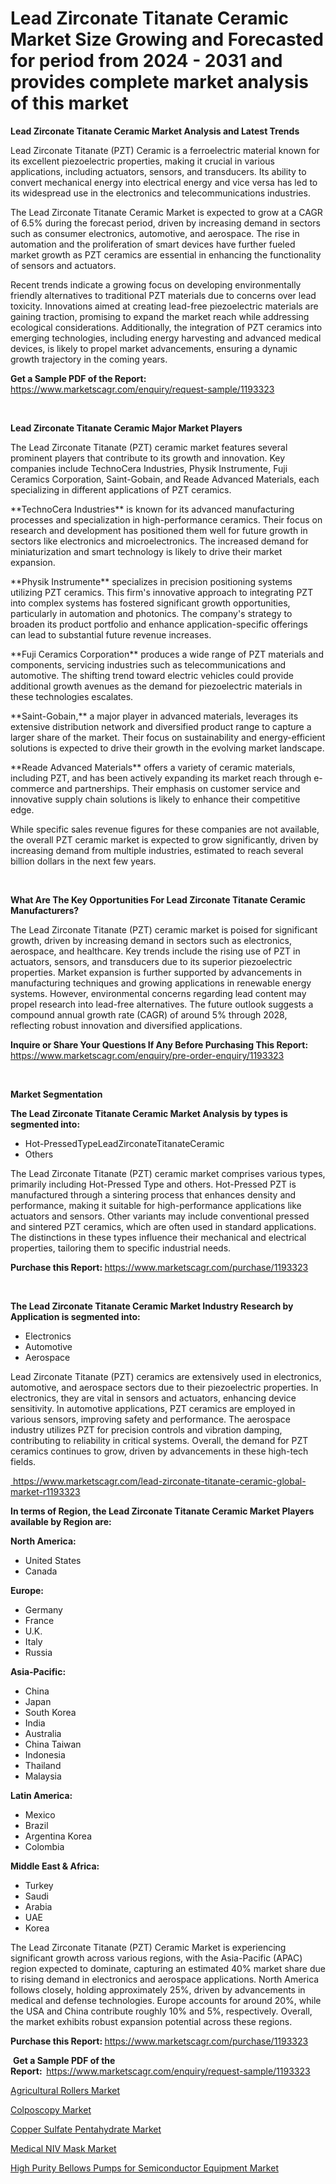 <p><h1>Lead Zirconate Titanate Ceramic Market Size Growing and Forecasted for period from 2024 - 2031 and provides complete market analysis of this market</h1></p><p><strong>Lead Zirconate Titanate Ceramic Market Analysis and Latest Trends</strong></p>
<p><p>Lead Zirconate Titanate (PZT) Ceramic is a ferroelectric material known for its excellent piezoelectric properties, making it crucial in various applications, including actuators, sensors, and transducers. Its ability to convert mechanical energy into electrical energy and vice versa has led to its widespread use in the electronics and telecommunications industries.</p><p>The Lead Zirconate Titanate Ceramic Market is expected to grow at a CAGR of 6.5% during the forecast period, driven by increasing demand in sectors such as consumer electronics, automotive, and aerospace. The rise in automation and the proliferation of smart devices have further fueled market growth as PZT ceramics are essential in enhancing the functionality of sensors and actuators.</p><p>Recent trends indicate a growing focus on developing environmentally friendly alternatives to traditional PZT materials due to concerns over lead toxicity. Innovations aimed at creating lead-free piezoelectric materials are gaining traction, promising to expand the market reach while addressing ecological considerations. Additionally, the integration of PZT ceramics into emerging technologies, including energy harvesting and advanced medical devices, is likely to propel market advancements, ensuring a dynamic growth trajectory in the coming years.</p></p>
<p><strong>Get a Sample PDF of the Report:&nbsp;</strong> <a href="https://www.marketscagr.com/enquiry/request-sample/1193323?utm_campaign=1836&utm_medium=2&utm_source=Github&utm_content=ia&utm_term=06122024&utm_id=lead-zirconate-titanate-ceramic">https://www.marketscagr.com/enquiry/request-sample/1193323</a></p>
<p>&nbsp;</p>
<p><strong>Lead Zirconate Titanate Ceramic Major Market Players</strong></p>
<p><p>The Lead Zirconate Titanate (PZT) ceramic market features several prominent players that contribute to its growth and innovation. Key companies include TechnoCera Industries, Physik Instrumente, Fuji Ceramics Corporation, Saint-Gobain, and Reade Advanced Materials, each specializing in different applications of PZT ceramics.</p><p>**TechnoCera Industries** is known for its advanced manufacturing processes and specialization in high-performance ceramics. Their focus on research and development has positioned them well for future growth in sectors like electronics and microelectronics. The increased demand for miniaturization and smart technology is likely to drive their market expansion.</p><p>**Physik Instrumente** specializes in precision positioning systems utilizing PZT ceramics. This firm's innovative approach to integrating PZT into complex systems has fostered significant growth opportunities, particularly in automation and photonics. The company's strategy to broaden its product portfolio and enhance application-specific offerings can lead to substantial future revenue increases.</p><p>**Fuji Ceramics Corporation** produces a wide range of PZT materials and components, servicing industries such as telecommunications and automotive. The shifting trend toward electric vehicles could provide additional growth avenues as the demand for piezoelectric materials in these technologies escalates.</p><p>**Saint-Gobain,** a major player in advanced materials, leverages its extensive distribution network and diversified product range to capture a larger share of the market. Their focus on sustainability and energy-efficient solutions is expected to drive their growth in the evolving market landscape.</p><p>**Reade Advanced Materials** offers a variety of ceramic materials, including PZT, and has been actively expanding its market reach through e-commerce and partnerships. Their emphasis on customer service and innovative supply chain solutions is likely to enhance their competitive edge.</p><p>While specific sales revenue figures for these companies are not available, the overall PZT ceramic market is expected to grow significantly, driven by increasing demand from multiple industries, estimated to reach several billion dollars in the next few years.</p></p>
<p>&nbsp;</p>
<p><strong>What Are The Key Opportunities For Lead Zirconate Titanate Ceramic Manufacturers?</strong></p>
<p><p>The Lead Zirconate Titanate (PZT) ceramic market is poised for significant growth, driven by increasing demand in sectors such as electronics, aerospace, and healthcare. Key trends include the rising use of PZT in actuators, sensors, and transducers due to its superior piezoelectric properties. Market expansion is further supported by advancements in manufacturing techniques and growing applications in renewable energy systems. However, environmental concerns regarding lead content may propel research into lead-free alternatives. The future outlook suggests a compound annual growth rate (CAGR) of around 5% through 2028, reflecting robust innovation and diversified applications.</p></p>
<p><strong>Inquire or Share Your Questions If Any Before Purchasing This Report:</strong> <a href="https://www.marketscagr.com/enquiry/pre-order-enquiry/1193323?utm_campaign=1836&utm_medium=2&utm_source=Github&utm_content=ia&utm_term=06122024&utm_id=lead-zirconate-titanate-ceramic">https://www.marketscagr.com/enquiry/pre-order-enquiry/1193323</a></p>
<p>&nbsp;</p>
<p><strong>Market Segmentation</strong></p>
<p><strong>The Lead Zirconate Titanate Ceramic Market Analysis by types is segmented into:</strong></p>
<p><ul><li>Hot-PressedTypeLeadZirconateTitanateCeramic</li><li>Others</li></ul></p>
<p><p>The Lead Zirconate Titanate (PZT) ceramic market comprises various types, primarily including Hot-Pressed Type and others. Hot-Pressed PZT is manufactured through a sintering process that enhances density and performance, making it suitable for high-performance applications like actuators and sensors. Other variants may include conventional pressed and sintered PZT ceramics, which are often used in standard applications. The distinctions in these types influence their mechanical and electrical properties, tailoring them to specific industrial needs.</p></p>
<p><strong>Purchase this Report:&nbsp;</strong><a href="https://www.marketscagr.com/purchase/1193323?utm_campaign=1836&utm_medium=2&utm_source=Github&utm_content=ia&utm_term=06122024&utm_id=lead-zirconate-titanate-ceramic">https://www.marketscagr.com/purchase/1193323</a></p>
<p>&nbsp;</p>
<p><strong>The Lead Zirconate Titanate Ceramic Market Industry Research by Application is segmented into:</strong></p>
<p><ul><li>Electronics</li><li>Automotive</li><li>Aerospace</li></ul></p>
<p><p>Lead Zirconate Titanate (PZT) ceramics are extensively used in electronics, automotive, and aerospace sectors due to their piezoelectric properties. In electronics, they are vital in sensors and actuators, enhancing device sensitivity. In automotive applications, PZT ceramics are employed in various sensors, improving safety and performance. The aerospace industry utilizes PZT for precision controls and vibration damping, contributing to reliability in critical systems. Overall, the demand for PZT ceramics continues to grow, driven by advancements in these high-tech fields.</p></p>
<p><a href="https://www.marketscagr.com/lead-zirconate-titanate-ceramic-global-market-r1193323?utm_campaign=1836&utm_medium=2&utm_source=Github&utm_content=ia&utm_term=06122024&utm_id=lead-zirconate-titanate-ceramic">&nbsp;https://www.marketscagr.com/lead-zirconate-titanate-ceramic-global-market-r1193323</a></p>
<p><strong>In terms of Region, the Lead Zirconate Titanate Ceramic Market Players available by Region are:</strong></p>
<p>
    <p> <strong> North America: </strong>
        <ul>
            <li>United States</li>
            <li>Canada</li>
        </ul>
        </p> 
    <p> <strong> Europe: </strong>
        <ul>
            <li>Germany</li>
            <li>France</li>
            <li>U.K.</li>
            <li>Italy</li>
            <li>Russia</li>
        </ul>
        </p> 
    <p> <strong> Asia-Pacific: </strong>
        <ul>
            <li>China</li>
            <li>Japan</li>
            <li>South Korea</li>
            <li>India</li>
            <li>Australia</li>
            <li>China Taiwan</li>
            <li>Indonesia</li>
            <li>Thailand</li>
            <li>Malaysia</li>
        </ul>
        </p> 
    <p> <strong> Latin America: </strong>
        <ul>
            <li>Mexico</li>
            <li>Brazil</li>
            <li>Argentina Korea</li>
            <li>Colombia</li>
        </ul>
        </p> 
    <p> <strong> Middle East & Africa: </strong>
        <ul>
            <li>Turkey</li>
            <li>Saudi</li>
            <li>Arabia</li>
            <li>UAE</li>
            <li>Korea</li>
        </ul>
    </p>
    </p>
<p><p>The Lead Zirconate Titanate (PZT) Ceramic Market is experiencing significant growth across various regions, with the Asia-Pacific (APAC) region expected to dominate, capturing an estimated 40% market share due to rising demand in electronics and aerospace applications. North America follows closely, holding approximately 25%, driven by advancements in medical and defense technologies. Europe accounts for around 20%, while the USA and China contribute roughly 10% and 5%, respectively. Overall, the market exhibits robust expansion potential across these regions.</p></p>
<p><strong>Purchase this Report: </strong><a href="https://www.marketscagr.com/purchase/1193323?utm_campaign=1836&utm_medium=2&utm_source=Github&utm_content=ia&utm_term=06122024&utm_id=lead-zirconate-titanate-ceramic">https://www.marketscagr.com/purchase/1193323</a></p>
<p>&nbsp;<strong>Get a Sample PDF of the Report:&nbsp;&nbsp;</strong><a href="https://www.marketscagr.com/enquiry/request-sample/1193323?utm_campaign=1836&utm_medium=2&utm_source=Github&utm_content=ia&utm_term=06122024&utm_id=lead-zirconate-titanate-ceramic">https://www.marketscagr.com/enquiry/request-sample/1193323</a></p>
<p><strong></strong></p>
<p><p><a href="https://www.linkedin.com/pulse/agricultural-rollers-market-global-analysis-trends-forecasts-4qone?utm_campaign=1836&utm_medium=2&utm_source=Github&utm_content=ia&utm_term=06122024&utm_id=lead-zirconate-titanate-ceramic">Agricultural Rollers Market</a></p><p><a href="https://www.linkedin.com/pulse/colposcopy-market-dynamics-projections-2024-2031-segmentation-dnrue?utm_campaign=1836&utm_medium=2&utm_source=Github&utm_content=ia&utm_term=06122024&utm_id=lead-zirconate-titanate-ceramic">Colposcopy Market</a></p><p><a href="https://www.linkedin.com/pulse/compreh-proposis-fbaif?utm_campaign=1836&utm_medium=2&utm_source=Github&utm_content=ia&utm_term=06122024&utm_id=lead-zirconate-titanate-ceramic">Copper Sulfate Pentahydrate Market</a></p><p><a href="https://issuu.com/reportprime-2/docs/medical-niv-mask-market-size-2030.pptx?utm_campaign=1836&utm_medium=2&utm_source=Github&utm_content=ia&utm_term=06122024&utm_id=lead-zirconate-titanate-ceramic">Medical NIV Mask Market</a></p><p><a href="https://issuu.com/reportprime-2/docs/high-purity-bellows-pumps-for-semiconductor-equipm?utm_campaign=1836&utm_medium=2&utm_source=Github&utm_content=ia&utm_term=06122024&utm_id=lead-zirconate-titanate-ceramic">High Purity Bellows Pumps for Semiconductor Equipment Market</a></p></p>